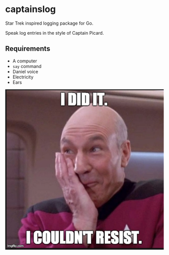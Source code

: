 # captainslog

Star Trek inspired logging package for Go.

Speak log entries in the style of Captain Picard.

## Requirements

* A computer
* `say` command
* Daniel voice
* Electricity
* Ears

![](picard.png)
